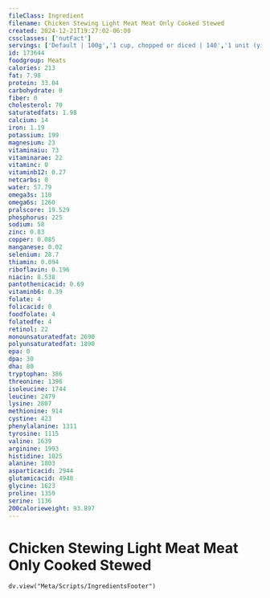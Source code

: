 ```yaml
---
fileClass: Ingredient
filename: Chicken Stewing Light Meat Meat Only Cooked Stewed
created: 2024-12-21T19:27:02-06:00
cssclasses: ['nutFact']
servings: ['Default | 100g','1 cup, chopped or diced | 140','1 unit (yield from 1 lb ready-to-cook chicken) | 64']
id: 173644
foodgroup: Meats
calories: 213
fat: 7.98
protein: 33.04
carbohydrate: 0
fiber: 0
cholesterol: 70
saturatedfats: 1.98
calcium: 14
iron: 1.19
potassium: 199
magnesium: 23
vitaminaiu: 73
vitaminarae: 22
vitaminc: 0
vitaminb12: 0.27
netcarbs: 0
water: 57.79
omega3s: 110
omega6s: 1260
pralscore: 19.529
phosphorus: 225
sodium: 58
zinc: 0.83
copper: 0.085
manganese: 0.02
selenium: 28.7
thiamin: 0.094
riboflavin: 0.196
niacin: 8.538
pantothenicacid: 0.69
vitaminb6: 0.39
folate: 4
folicacid: 0
foodfolate: 4
folatedfe: 4
retinol: 22
monounsaturatedfat: 2690
polyunsaturatedfat: 1890
epa: 0
dpa: 30
dha: 80
tryptophan: 386
threonine: 1396
isoleucine: 1744
leucine: 2479
lysine: 2807
methionine: 914
cystine: 423
phenylalanine: 1311
tyrosine: 1115
valine: 1639
arginine: 1993
histidine: 1025
alanine: 1803
asparticacid: 2944
glutamicacid: 4948
glycine: 1623
proline: 1359
serine: 1136
200calorieweight: 93.897
---
```


# Chicken Stewing Light Meat Meat Only Cooked Stewed

```dataviewjs
dv.view("Meta/Scripts/IngredientsFooter")
```
